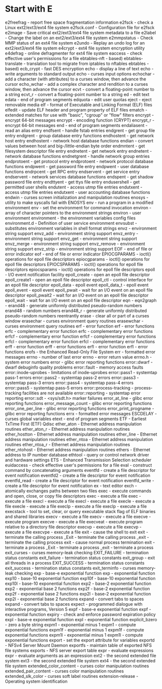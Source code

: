 # Start with E
e2freefrag - report free space fragmentation information
e2fsck - check a Linux ext2/ext3/ext4 file system
e2fsck.conf - Configuration file for e2fsck
e2image - Save critical ext2/ext3/ext4 file system metadata to a file
e2label - Change the label on an ext2/ext3/ext4 file system
e2mmpstatus - Check MMP status of an ext4 file system
e2undo - Replay an undo log for an ext2/ext3/ext4 file system
e4crypt - ext4 file system encryption utility
e4defrag - online defragmenter for ext4 file system
eaccess - check effective user's permissions for a file
ebtables-nft - based)
ebtables-translate - translation tool to migrate from iptables to nftables
ebtables - based)
ecb_crypt - fast DES encryption
echo - display a line of text
echo - write arguments to standard output
echo - curses input options
echochar - add a character (with attributes) to a curses window, then advance the cursor
echo_wchar - add a complex character and rendition to a curses window, then advance the cursor
ecvt - convert a floating-point number to a string
ecvt_r - convert a floating-point number to a string
ed - edit text
edata - end of program segments
edquota - edit user quotas
eject - eject removable media
elf - format of Executable and Linking Format (ELF) files
elfedit - update ELF header and program property of ELF files
ematch - extended matches for use with "basic", "cgroup"  or "flow" filters
encrypt - encrypt 64-bit messages
encrypt - encoding function (CRYPT)
encrypt_r - encrypt 64-bit messages
end - end of program segments
endaliasent - read an alias entry
endfsent - handle fstab entries
endgrent - get group file entry
endgrent - group database entry functions
endhostent - get network host entry
endhostent - network host database functions
endian - convert values between host and big-/little-endian byte order
endmntent - get filesystem descriptor file entry
endnetent - get network entry
endnetent - network database functions
endnetgrent - handle network group entries
endprotoent - get protocol entry
endprotoent - network protocol database functions
endpwent - get password file entry
endpwent - user database functions
endrpcent - get RPC entry
endservent - get service entry
endservent - network services database functions
endspent - get shadow password file entry
endttyent - get ttys file entry
endusershell - get permitted user shells
endutent - access utmp file entries
endutxent - access utmp file entries
endutxent - user accounting database functions
endwin - curses screen initialization and manipulation routines
enosys - utility to make syscalls fail with ENOSYS
env - run a program in a modified environment
env - set the environment for command invocation
environ - array of character pointers to the environment strings
environ - user environment
environment - the environment variables config files
environment.d - Definition of user service environment
envsubst - substitutes environment variables in shell format strings
envz - environment string support
envz_add - environment string support
envz_entry - environment string support
envz_get - environment string support
envz_merge - environment string support
envz_remove - environment string support
envz_strip - environment string support
EOF - end of file or error indicator
eof - end of file or error indicator
EPIOCGPARAMS - ioctl() operations for epoll file descriptors
epiocgparams - ioctl() operations for epoll file descriptors
EPIOCSPARAMS - ioctl() operations for epoll file descriptors
epiocsparams - ioctl() operations for epoll file descriptors
epoll - I/O event notification facility
epoll_create - open an epoll file descriptor
epoll_create1 - open an epoll file descriptor
epoll_ctl - control interface for an epoll file descriptor
epoll_data - epoll event
epoll_data_t - epoll event
epoll_event - epoll event
epoll_pwait - wait for an I/O event on an epoll file descriptor
epoll_pwait2 - wait for an I/O event on an epoll file descriptor
epoll_wait - wait for an I/O event on an epoll file descriptor
eqn - 
eqn2graph - 
erand48 - generate uniformly distributed pseudo-random numbers
erand48 - random numbers
erand48_r - generate uniformly distributed pseudo-random numbers reentrantly
erase - clear all or part of a curses window
erasechar - curses environment query routines
erasewchar - curses environment query routines
erf - error function
erf - error functions
erfc - complementary error function
erfc - complementary error functions
erfcf - complementary error function
erfcf - complementary error functions
erfcl - complementary error function
erfcl - complementary error functions
erff - error function
erff - error functions
erfl - error function
erfl - error functions
erofs - the Enhanced Read-Only File System
err - formatted error messages
errno - number of last error
errno - error return value
errno.h - system error numbers
error - glibc error reporting functions
error::dwarf - dwarf debuginfo quality problems
error::fault - memory access faults
error::inode-uprobes - limitations of inode-uprobes
error::pass1 - systemtap pass-1 errors
error::pass2 - systemtap pass-2 errors
error::pass3 - systemtap pass-3 errors
error::pass4 - systemtap pass-4 errors
error::pass5 - systemtap pass-5 errors
error::process-tracking - process-tracking facilities are not available
error::reporting - systemtap error reporting
error::sdt - <sys/sdt.h> marker failures
error_at_line - glibc error reporting functions
error_message_count - glibc error reporting functions
error_one_per_line - glibc error reporting functions
error_print_progname - glibc error reporting functions
errx - formatted error messages
ESCDELAY - curses global variables
etext - end of program segments
ETF - Earliest TxTime First (ETF) Qdisc
ether_aton - Ethernet address manipulation routines
ether_aton_r - Ethernet address manipulation routines
ether_hostton - Ethernet address manipulation routines
ether_line - Ethernet address manipulation routines
ether_ntoa - Ethernet address manipulation routines
ether_ntoa_r - Ethernet address manipulation routines
ether_ntohost - Ethernet address manipulation routines
ethers - Ethernet address to IP number database
ethtool - query or control network driver and hardware settings
ETS - Enhanced Transmission Selection scheduler
euidaccess - check effective user's permissions for a file
eval - construct command by concatenating arguments
eventfd - create a file descriptor for event notification
eventfd2 - create a file descriptor for event notification
eventfd_read - create a file descriptor for event notification
eventfd_write - create a file descriptor for event notification
ex - text editor
exch - atomically exchanges paths between two files
exec - execute commands and open, close, or copy file descriptors
exec - execute a file
exec - execute a file
execl - execute a file
execl - execute a file
execle - execute a file
execle - execute a file
execlp - execute a file
execlp - execute a file
execstack - tool to set, clear, or query executable stack flag of ELF binaries and shared libraries
execv - execute a file
execv - execute a file
execve - execute program
execve - execute a file
execveat - execute program relative to a directory file descriptor
execvp - execute a file
execvp - execute a file
execvpe - execute a file
exit - cause the shell to exit
exit - terminate the calling process
_Exit - terminate the calling process
_exit - terminate the calling process
exit - cause normal process termination
exit - terminate a process
_Exit - terminate a process
_exit - terminate a process
exit_curses - curses memory-leak checking
EXIT_FAILURE - termination status constants
exit_failure - termination status constants
exit_group - exit all threads in a process
EXIT_SUCCESS - termination status constants
exit_success - termination status constants
exit_terminfo - curses memory-leak checking
exp - base-e exponential function
exp - exponential function
exp10 - base-10 exponential function
exp10f - base-10 exponential function
exp10l - base-10 exponential function
exp2 - base-2 exponential function
exp2 - exponential base 2 functions
exp2f - base-2 exponential function
exp2f - exponential base 2 functions
exp2l - base-2 exponential function
exp2l - exponential base 2 functions
expand - convert tabs to spaces
expand - convert tabs to spaces
expect - programmed dialogue with interactive programs, Version 5
expf - base-e exponential function
expf - exponential function
expiry - check and enforce password expiration policy
expl - base-e exponential function
expl - exponential function
explicit_bzero - zero a byte string
expm1 - exponential minus 1
expm1 - compute exponential functions
expm1f - exponential minus 1
expm1f - compute exponential functions
expm1l - exponential minus 1
expm1l - compute exponential functions
export - set the export attribute for variables
exportd - NFSv4 Server Mount Daemon
exportfs - maintain table of exported NFS file systems
exports - NFS server export table
expr - evaluate expressions
expr - evaluate arguments as an expression
ext2 - the second extended file system
ext3 - the second extended file system
ext4 - the second extended file system
extended_color_content - curses color manipulation routines
extended_pair_content - curses color manipulation routines
extended_slk_color - curses soft label routines
extension-release - Operating system identification
